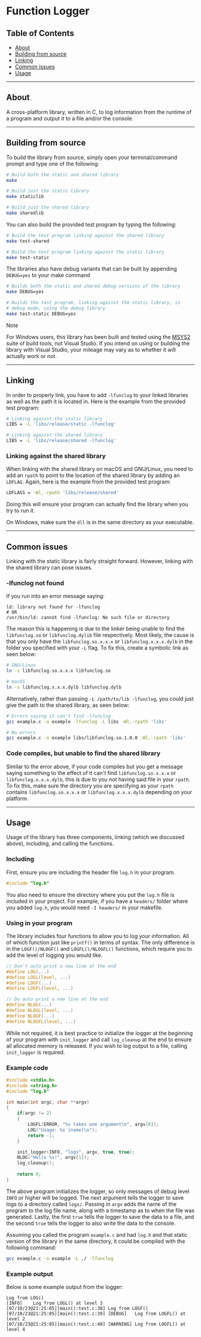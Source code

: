 # Function Logger

## Table of Contents
 * [About](#about) 
 * [Building from source](#building-from-source)
 * [Linking](#linking)
 * [Common issues](#common-issues)
 * [Usage](#usage)

----------
## About
A cross-platform library, written in C, to log information from the runtime
of a program and output it to a file and/or the console.

----------

## Building from source

To build the library from source, simply open your terminal/command prompt 
and type one of the following:
```bash
# Build both the static and shared library
make

# Build just the static library
make staticlib

# Build just the shared library
make sharedlib
```

You can also build the provided test program by typing the following:
```bash
# Build the test program linking against the shared library
make test-shared

# Build the test program linking against the static library
make test-static
```

The libraries also have debug variants that can be built by
appending `DEBUG=yes` to your make command
```bash
# Builds both the static and shared debug versions of the library
make DEBUG=yes 

# Builds the test program, linking against the static library, in
# debug mode, using the debug library
make test-static DEBUG=yes
```
> [!NOTE]
> For Windows users, this library has been built and
> tested using the <a href="https://www.msys2.org" target="new">MSYS2</a>
> suite of build tools, not Visual Studio. If you intend on using or
> building the library with Visual Studio, your mileage may vary as to
> whether it will actually work or not.

----------
## Linking
In order to properly link, you have to add `-lfunclog` to your linked 
libraries as well as the path it is located in. Here is the example
from the provided test program:
```bash
# Linking against the static library
LIBS = -L 'libs/release/static -lfunclog'

# Linking against the shared library
LIBS = -L 'libs/release/shared -lfunclog'
```
### Linking against the shared library
When linking with the shared library on macOS and GNU/Linux, 
you need to add an `rpath` to point to the location of the 
shared library by adding an `LDFLAG`. Again, here is the example
from the provided test program:
```bash
LDFLAGS = -Wl,-rpath 'libs/release/shared'
```
Doing this will ensure your program can actually find the library 
when you try to run it.

On Windows, make sure the `dll` is in the same directory as your 
executable.

----------
## Common issues
Linking with the static library is fairly straight forward. 
However, linking with the shared library can pose issues. 

### -lfunclog not found
If you run into an error message saying:
```
ld: library not found for -lfunclog
# OR
/usr/bin/ld: cannot find -lfunclog: No such file or directory
```

The reason this is happening is due to the linker being unable to
find the `libfunclog.so` or `libfunclog.dylib` file respectively. 
Most likely, the cause is that you only have the `libfunclog.so.x.x.x` or 
`libfunclog.x.x.x.dylb` in the folder you specified with your `-L`
flag. To fix this, create a symbolic link as seen below:
```bash
# GNU/Linux
ln -s libfunclog.so.x.x.x libfunclog.so

# macOS
ln -s libfunclog.x.x.x.dylb libfunclog.dylb
```
Alternatively, rather than passing `-L /path/to/lib -lfunclog`, you
could just give the path to the shared library, as seen below:
```bash
# Errors saying it can't find -lfunclog
gcc example.c -o example -lfunclog -L libs -Wl,-rpath 'libs'

# No errors
gcc example.c -o example libs/libfunclog.so.1.0.0 -Wl,-rpath 'libs'
```

### Code compiles, but unable to find the shared library
Similar to the error above, if your code compiles but you get a message
saying something to the effect of it can't find `libfunclog.so.x.x.x`
or `libfunclog.x.x.x.dylb`, this is due to you not having said file in
your `rpath`. To fix this, make sure the directory you are specifying 
as your `rpath` contains `libfunclog.so.x.x.x` or `libfunclog.x.x.x.dylb`
depending on your platform.

----------
## Usage
Usage of the library has three components, linking (which we discussed
above), including, and calling the functions.

### Including
First, ensure you are including the header file `log.h` in your program.
```c
#include "log.h"
```
You also need to ensure the directory where you put the `log.h` file is 
included in your project. For example, if you have a `headers/` folder 
where you added `log.h`, you would need `-I headers/` in your makefile.

### Using in your program
The library includes four functions to allow you to log your information.
All of which function just like `printf()` in terms of syntax.
The only difference is in the `LOGF()/NLOGF()` and 
`LOGFL()/NLOGFL()` functions,  which require you to add the level 
of logging you would like.

```c
// Don't auto print a new line at the end
#define LOG(...)
#define LOGL(level, ...)
#define LOGF(...)
#define LOGFL(level, ...)

// Do auto print a new line at the end
#define NLOG(...)
#define NLOGL(level, ...)
#define NLOGF(...)
#define NLOGFL(level, ...)
```

While not required, it is best practice to initialize the logger at the
beginning of your program with `init_logger` and call `log_cleanup` at 
the end to ensure all allocated memory is released. If you wish to log 
output to a file, calling `init_logger` is required.

### Example code
```c
#include <stdio.h>
#include <string.h>
#include "log.h"

int main(int argc, char **argv)
{
    if(argc != 2)
    {
        LOGFL(ERROR, "%s takes one argument\n", argv[0]);
        LOG("Usage: %s [name]\n");
        return -1;
    }

    init_logger(INFO, "logs", argv, true, true);
    NLOG("Hello %s!", argv[1]);
    log_cleanup();
    
    return 0;
}
```
The above program initializes the logger, so only messages of debug level
`INFO` or higher will be logged. The next argument tells the logger to save
logs to a directory called `logs/`. Passing in `argv` adds the name of the 
program to the log file name, along with a timestamp as to when the file was
generated. Lastly, the first `true` tells the logger to save the data to a
file, and the second `true` tells the logger to also write the data to the
console.

Assuming you called the program `example.c` and had `log.h` and that 
static version of the library in the same directory,
it could be compiled with the following command:
```bash
gcc example.c -o example -L ./ -lfunclog
```

### Example output
Below is some example output from the logger:
```
Log from LOG()
[INFO]    Log from LOGL() at level 3
[07/10/23@21:25:05][main():test.c:38] Log from LOGF()
[07/10/23@21:25:05][main():test.c:39] [DEBUG]   Log from LOGFL() at level 2
[07/10/23@21:25:05][main():test.c:40] [WARNING] Log from LOGFL() at level 4
```
